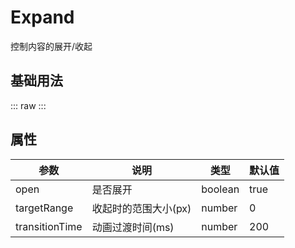# Expand

控制内容的展开/收起

## 基础用法

::: raw
<demo vue="components/expand/demo1.vue"/>
:::

## 属性

| 参数           | 说明                 | 类型    | 默认值 |
| -------------- | -------------------- | ------- | ------ |
| open           | 是否展开             | boolean | true   |
| targetRange    | 收起时的范围大小(px) | number  | 0      |
| transitionTime | 动画过渡时间(ms)     | number  | 200    |
